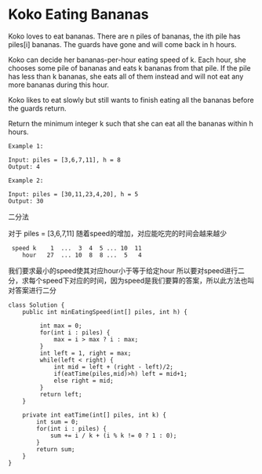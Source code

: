 # Koko Eating Bananas


Koko loves to eat bananas. There are n piles of bananas, the ith pile has piles[i] bananas. The guards have gone and will come back in h hours.

Koko can decide her bananas-per-hour eating speed of k. Each hour, she chooses some pile of bananas and eats k bananas from that pile. If the pile has less than k bananas, she eats all of them instead and will not eat any more bananas during this hour.

Koko likes to eat slowly but still wants to finish eating all the bananas before the guards return.

Return the minimum integer k such that she can eat all the bananas within h hours.

 
```
Example 1:

Input: piles = [3,6,7,11], h = 8
Output: 4
```
```
Example 2:

Input: piles = [30,11,23,4,20], h = 5
Output: 30

```


二分法

对于 piles = [3,6,7,11]
随着speed的增加，对应能吃完的时间会越来越少

```
 speed k    1  ...  3  4  5 ... 10  11
    hour   27  ... 10  8  8 ...  5   4 
```
我们要求最小的speed使其对应hour小于等于给定hour
所以要对speed进行二分，求每个speed下对应的时间，因为speed是我们要算的答案，所以此方法也叫对答案进行二分


```
class Solution {
    public int minEatingSpeed(int[] piles, int h) {

         int max = 0;
         for(int i : piles) {
             max = i > max ? i : max;
         }
         int left = 1, right = max;
         while(left < right) {
             int mid = left + (right - left)/2;
             if(eatTime(piles,mid)>h) left = mid+1;
             else right = mid;
         }
         return left;
    }

    private int eatTime(int[] piles, int k) {
        int sum = 0;
        for(int i : piles) {
            sum += i / k + (i % k != 0 ? 1 : 0);
        }
        return sum;
    }
}
```
